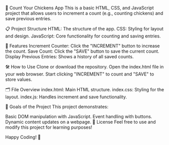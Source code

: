 🐔 Count Your Chickens App
This is a basic HTML, CSS, and JavaScript project that allows users to increment a count (e.g., counting chickens) and save previous entries.
<br>

📋 Project Structure
HTML: The structure of the app.
CSS: Styling for layout and design.
JavaScript: Core functionality for counting and saving entries.

🚀 Features
Increment Counter: Click the "INCREMENT" button to increase the count.
Save Count: Click the "SAVE" button to save the current count.
Display Previous Entries: Shows a history of all saved counts.

🛠 How to Use
Clone or download the repository.
Open the index.html file in your web browser.
Start clicking "INCREMENT" to count and "SAVE" to store values.

🗂 File Overview
index.html: Main HTML structure.
index.css: Styling for the layout.
index.js: Handles increment and save functionality.

🎯 Goals of the Project
This project demonstrates:

Basic DOM manipulation with JavaScript.
Event handling with buttons.
Dynamic content updates on a webpage.
📜 License
Feel free to use and modify this project for learning purposes!

Happy Coding! 🎉
